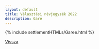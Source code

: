 ```yaml
---
layout: default
title: Választási névjegyzék 2022
description: Garé
---
```


{% include settlementHTMLs/Garee.html %}

[Vissza](../)